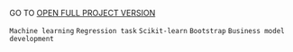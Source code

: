 GO TO <a href="https://nbviewer.org/github/archanastasia/myportfolio/tree/main/01_machine_learning/03_oil_production_region/">OPEN FULL PROJECT VERSION</a>


`Machine learning` `Regression task` `Scikit-learn` `Bootstrap` `Business model development`
